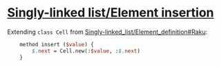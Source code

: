 [1]: https://rosettacode.org/wiki/Singly-linked_list/Element_insertion

# [Singly-linked list/Element insertion][1]





Extending `class Cell` from [Singly-linked_list/Element_definition#Raku](https://rosettacode.org/wiki/Singly-linked_list/Element_definition#Raku):

```perl
    method insert ($value) {
        $.next = Cell.new(:$value, :$.next)
    }
```
